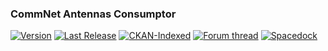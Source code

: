 ### CommNet Antennas Consumptor
[![Version](https://img.shields.io/github/release/yalov/CommNetAntennasConsumptor.svg?label=Version&colorB=4CC61E)](https://github.com/yalov/CommNetAntennasConsumptor/releases) 
[![Last Release](https://img.shields.io/github/release-date/yalov/CommNetAntennasConsumptor.svg?label=Last%20Release&colorB=99C611)](https://github.com/yalov/CommNetAntennasConsumptor/releases) 
[![CKAN-Indexed](https://img.shields.io/badge/CKAN-Indexed-yellowgreen.svg)](https://github.com/KSP-CKAN/CKAN) 
[![Forum thread](https://img.shields.io/badge/Link-Forum%20thread-blue.svg)](https://forum.kerbalspaceprogram.com/index.php?/topic/177292-*) 
[![Spacedock](https://img.shields.io/badge/Link-Spacedock-blue.svg)](https://spacedock.info/mod/)